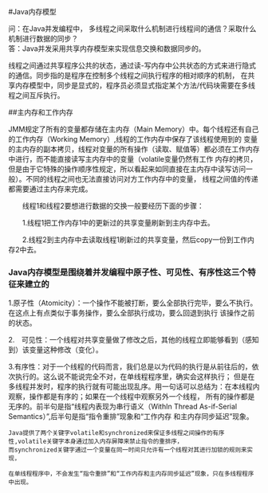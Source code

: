#Java内存模型

  问：在Java并发编程中， 多线程之间采取什么机制进行线程间的通信？采取什么机制进行数据的同步？  
  答：Java并发采用共享内存模型来实现信息交换和数据同步的。
  
线程之间通过共享程序公共的状态，通过读-写内存中公共状态的方式来进行隐式的通信。同步指的是程序在控制多个线程之间执行程序的相对顺序的机制，
在共享内存模型中，同步是显式的，程序员必须显式指定某个方法/代码块需要在多线程之间互斥执行。

##主内存和工作内存

JMM规定了所有的变量都存储在主内存（Main Memory）中。每个线程还有自己的工作内存（Working Memory）,线程的工作内存中保存了该线程使用到的
变量的主内存的副本拷贝，线程对变量的所有操作（读取、赋值等）都必须在工作内存中进行，而不能直接读写主内存中的变量（volatile变量仍然有工作
内存的拷贝，但是由于它特殊的操作顺序性规定，所以看起来如同直接在主内存中读写访问一般）。不同的线程之间也无法直接访问对方工作内存中的变量，
线程之间值的传递都需要通过主内存来完成。

　　线程1和线程2要想进行数据的交换一般要经历下面的步骤：

　　1.线程1把工作内存1中的更新过的共享变量刷新到主内存中去。

　　2.线程2到主内存中去读取线程1刷新过的共享变量，然后copy一份到工作内存2中去。
  
  ### Java内存模型是围绕着并发编程中原子性、可见性、有序性这三个特征来建立的
  1.原子性（Atomicity）：一个操作不能被打断，要么全部执行完毕，要么不执行。在这点上有点类似于事务操作，要么全部执行成功，要么回退到执行
    该操作之前的状态。
  
  2.　可见性：一个线程对共享变量做了修改之后，其他的线程立即能够看到（感知到）该变量这种修改（变化）。
  
  3.有序性：对于一个线程的代码而言，我们总是以为代码的执行是从前往后的，依次执行的。这么说不能说完全不对，在单线程程序里，确实会这样执行；
    但是在多线程并发时，程序的执行就有可能出现乱序。用一句话可以总结为：在本线程内观察，操作都是有序的；如果在一个线程中观察另外一个线程，
    所有的操作都是无序的。前半句是指“线程内表现为串行语义（WithIn Thread As-if-Serial Semantics）”,后半句是指“指令重排”现象和“工作内存
    和主内存同步延迟”现象。

    Java提供了两个关键字volatile和synchronized来保证多线程之间操作的有序性,volatile关键字本身通过加入内存屏障来禁止指令的重排序，
    而synchronized关键字通过一个变量在同一时间只允许有一个线程对其进行加锁的规则来实现，

    在单线程程序中，不会发生“指令重排”和“工作内存和主内存同步延迟”现象，只在多线程程序中出现。
